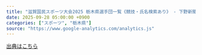 ```yaml
---
title: "滋賀国民スポーツ大会2025 栃木県選手団一覧《競技・氏名検索あり》 - 下野新聞社"
date: 2025-09-28 05:00:00 +0900
categories: ["スポーツ", "栃木県"]
source: "https://www.google-analytics.com/analytics.js"
---
```


[出典はこちら](https://www.google-analytics.com/analytics.js)
